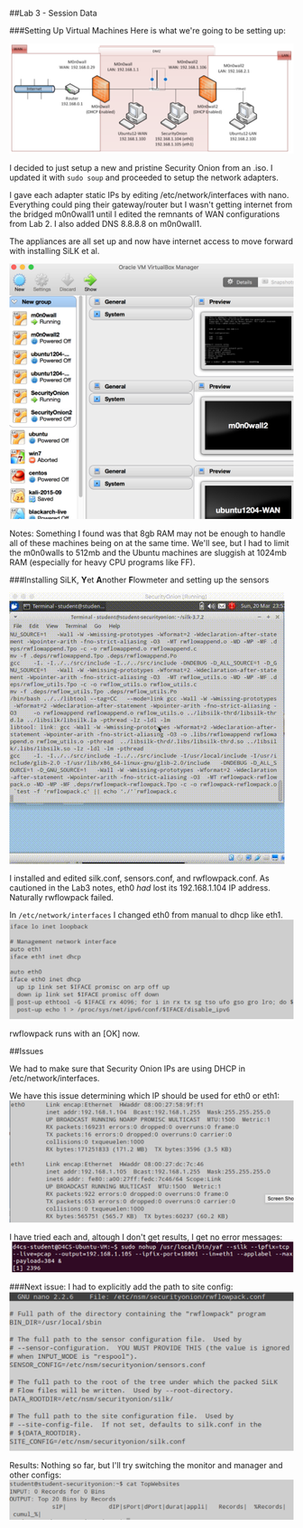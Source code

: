 ##Lab 3 - Session Data

###Setting Up Virtual Machines
Here is what we're going to be setting up:

![The Setup](https://github.com/johnschriner/presentations/blob/master/images/the_setup.png )

I decided to just setup a new and pristine Security Onion from an .iso.
I updated it with 
<code>sudo soup</code> and proceeded to setup the network adapters.

I gave each adapter static IPs by editing /etc/network/interfaces with nano.
Everything could ping their gateway/router but I wasn't getting internet from the bridged m0n0wall1 until I edited the remnants of WAN configurations from Lab 2.  I also added DNS 8.8.8.8 on m0n0wall1.

The appliances are all set up and now have internet access to move forward with installing SiLK et al.

![VirtualBox Environment](https://github.com/johnschriner/presentations/blob/master/images/VirtualBox-Environment.png ) 

Notes: Something I found was that 8gb RAM may not be enough to handle all of these machines being on at the same time.  We'll see, but I had to limit the m0n0walls to 512mb and the Ubuntu machines are sluggish at 1024mb RAM (especially for heavy CPU programs like FF).

###Installing SiLK, **Y**et **A**nother **F**lowmeter and setting up the sensors

![Make'ing SiLK](https://github.com/johnschriner/presentations/blob/master/images/silk-make.gif)

I installed and edited silk.conf, sensors.conf, and rwflowpack.conf.
As cautioned in the Lab3 notes, eth0 _had_ lost its 192.168.1.104 IP address. Naturally rwflowpack failed.

In <code>/etc/network/interfaces</code> I changed eth0 from manual to dhcp like eth1.
![Switching to DHCP](https://github.com/johnschriner/presentations/blob/master/images/switched_manual_to_dhcp.png)

rwflowpack runs with an [OK] now.

##Issues

We had to make sure that Security Onion IPs are using DHCP in /etc/network/interfaces.


We have this issue determining which IP should be used for eth0 or eth1:
![Security Onion IP's; 105 should be the monitoring VM?](https://github.com/johnschriner/presentations/blob/master/images/securityonionIPs.png)

I have tried each and, altough I don't get results, I get no error messages:
![Editing the nohup command to reflect that](https://github.com/johnschriner/presentations/blob/master/images/192.168.1.105_for_eth1.png)

###Next issue:
I had to explicitly add the path to site config:
![Explicitly add path to site config](https://github.com/johnschriner/presentations/blob/master/images/implicitly_adding_site_config.png)

Results: Nothing so far, but I'll try switching the monitor and manager and other configs:
![Top Websites output](https://github.com/johnschriner/presentations/blob/master/images/TopWebsites.png)
